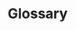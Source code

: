 ---
# metadata # 
title: Glossary
description:
date: 
# taxonomy #
tags: 
series:
seriesPart:
weight: 6
--- 